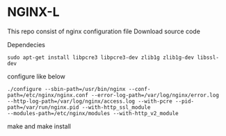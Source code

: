 # NGINX-L
This repo consist of nginx configuration file 
Download source code

Dependecies
```
sudo apt-get install libpcre3 libpcre3-dev zlib1g zlib1g-dev libssl-dev
```


configure like below

```
./configure --sbin-path=/usr/bin/nginx --conf-path=/etc/nginx/nginx.conf --error-log-path=/var/log/nginx/error.log 
--http-log-path=/var/log/nginx/access.log --with-pcre --pid-path=/var/run/nginx.pid --with-http_ssl_module 
--modules-path=/etc/nginx/modules --with-http_v2_module

```
make and make install

